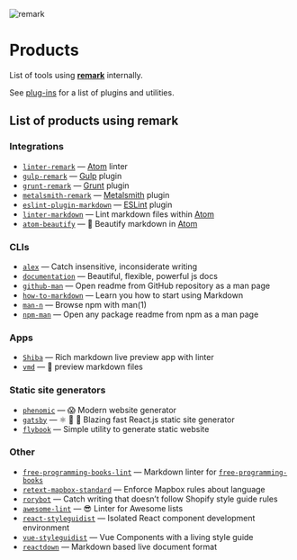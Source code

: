 ![remark][logo]

# Products

List of tools using [**remark**][remark] internally.

See [plug-ins][plugins] for a list of plugins and utilities.

## List of products using remark

### Integrations

*   [`linter-remark`](https://github.com/wooorm/linter-remark)
    — [Atom](https://github.com/atom/atom) linter
*   [`gulp-remark`](https://github.com/denysdovhan/gulp-remark)
    — [Gulp](https://github.com/gulpjs/gulp) plugin
*   [`grunt-remark`](https://github.com/ChristianMurphy/grunt-remark)
    — [Grunt](https://github.com/gruntjs/grunt) plugin
*   [`metalsmith-remark`](https://github.com/ben-eb/metalsmith-remark)
    — [Metalsmith](https://github.com/metalsmith/metalsmith) plugin
*   [`eslint-plugin-markdown`](https://github.com/eslint/eslint-plugin-markdown)
    — [ESLint](https://github.com/eslint/eslint) plugin
*   [`linter-markdown`](https://github.com/AtomLinter/linter-markdown)
    — Lint markdown files within [Atom](https://github.com/atom/atom)
*   [`atom-beautify`](https://github.com/Glavin001/atom-beautify)
    — 💄 Beautify markdown in [Atom](https://github.com/atom/atom)

### CLIs

*   [`alex`](https://github.com/wooorm/alex)
    — Catch insensitive, inconsiderate writing
*   [`documentation`](https://github.com/documentationjs/documentation)
    — Beautiful, flexible, powerful js docs
*   [`github-man`](https://github.com/eush77/github-man)
    — Open readme from GitHub repository as a man page
*   [`how-to-markdown`](https://github.com/workshopper/how-to-markdown)
    — Learn you how to start using Markdown
*   [`man-n`](https://github.com/man-n/man-n)
    — Browse npm with man(1)
*   [`npm-man`](https://github.com/eush77/npm-man)
    — Open any package readme from npm as a man page

### Apps

*   [`Shiba`](https://github.com/rhysd/Shiba)
    — Rich markdown live preview app with linter
*   [`vmd`](https://github.com/yoshuawuyts/vmd)
    — 🙏 preview markdown files

### Static site generators

*   [`phenomic`](https://github.com/phenomic/phenomic)
    — 😱 Modern website generator
*   [`gatsby`](https://github.com/gatsbyjs/gatsby)
    — ⚛️ 📄 🚀 Blazing fast React.js static site generator
*   [`flybook`](https://github.com/rhiokim/flybook)
    — Simple utility to generate static website

### Other

*   [`free-programming-books-lint`](https://github.com/vhf/free-programming-books-lint)
    — Markdown linter for [`free-programming-books`](https://github.com/EbookFoundation/free-programming-books)
*   [`retext-mapbox-standard`](https://github.com/mapbox/retext-mapbox-standard)
    — Enforce Mapbox rules about language
*   [`rorybot`](https://github.com/Shopify/rorybot)
    — Catch writing that doesn’t follow Shopify style guide rules
*   [`awesome-lint`](https://github.com/sindresorhus/awesome-lint)
    — 😎 Linter for Awesome lists
*   [`react-styleguidist`](https://github.com/styleguidist/react-styleguidist)
    — Isolated React component development environment
*   [`vue-styleguidist`](https://github.com/vue-styleguidist/vue-styleguidist)
    — Vue Components with a living style guide
*   [`reactdown`](https://github.com/andreypopp/reactdown)
    — Markdown based live document format

<!--Definitions:-->

[logo]: https://cdn.rawgit.com/wooorm/remark/ee78519/logo.svg

[remark]: https://github.com/wooorm/remark

[plugins]: https://github.com/wooorm/remark/blob/master/doc/plugins.md
